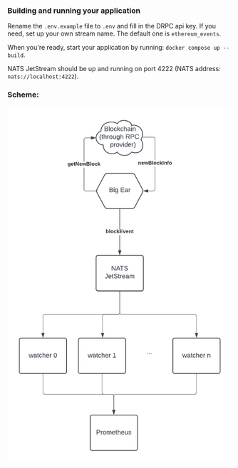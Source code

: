 ### Building and running your application

Rename the `.env.example` file to `.env` and fill in the DRPC api key.
If you need, set up your own stream name.
The default one is `ethereum_events`.

When you're ready, start your application by running:
`docker compose up --build`.

NATS JetStream should be up and running on port 4222 (NATS address: `nats://localhost:4222`).

### Scheme:
![scheme.png](scheme.png)